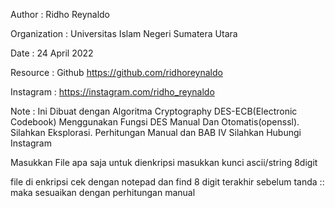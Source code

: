 Author       : Ridho Reynaldo

Organization : Universitas Islam Negeri Sumatera Utara

Date	     : 24 April 2022

Resource     : Github https://github.com/ridhoreynaldo

Instagram    : https://instagram.com/ridho_reynaldo

Note	     : Ini Dibuat dengan Algoritma Cryptography DES-ECB(Electronic Codebook)
               Menggunakan Fungsi DES Manual Dan Otomatis(openssl).
               Silahkan Eksplorasi.
               Perhitungan Manual dan BAB IV Silahkan Hubungi Instagram

Masukkan File apa saja untuk dienkripsi
masukkan kunci ascii/string 8digit

file di enkripsi cek dengan notepad dan find 8 digit terakhir sebelum tanda :: maka sesuaikan dengan perhitungan manual
